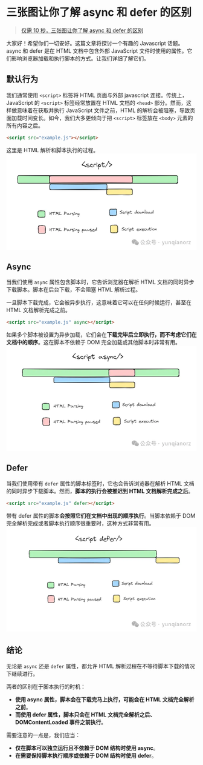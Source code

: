 # 三张图让你了解 async 和 defer 的区别

> [仅需 10 秒，三张图让你了解 async 和 defer 的区别](https://mp.weixin.qq.com/s?__biz=MjM5NDgyODI4MQ==&mid=2247487275&idx=1&sn=5884f70cf1d201ef1fdae8f2b27f7d84)

大家好！希望你们一切安好。这篇文章将探讨一个有趣的 Javascript 话题。async 和 defer 是在 HTML 文档中包含外部 JavaScript 文件时使用的属性。它们影响浏览器加载和执行脚本的方式。让我们详细了解它们。

## 默认行为

我们通常使用 `<script>` 标签将 HTML 页面与外部 javascript 连接。传统上，JavaScript 的 `<script>` 标签经常放置在 HTML 文档的 `<head>` 部分。然而，这样做意味着在获取并执行 JavaScript 文件之前，HTML 的解析会被阻塞，导致页面加载时间变长。如今，我们大多更倾向于把 `<script>` 标签放在 `<body>` 元素的所有内容之后。

```html
<script src="example.js"></script>
```

这里是 HTML 解析和脚本执行的过程。
![alt text](image.png)

## Async

当我们使用 `async` 属性包含脚本时，它告诉浏览器在解析 HTML 文档的同时异步下载脚本。脚本在后台下载，不会阻塞 HTML 解析过程。

一旦脚本下载完成，它会被异步执行，这意味着它可以在任何时候运行，甚至在 HTML 文档解析完成之前。

```html
<script src="example.js" async></script>
```

如果多个脚本被设置为异步加载，它们会在**下载完毕后立即执行，而不考虑它们在文档中的顺序**。这在脚本不依赖于 DOM 完全加载或其他脚本时非常有用。
![alt text](image-1.png)

## Defer

当我们使用带有 `defer` 属性的脚本标签时，它也会告诉浏览器在解析 HTML 文档的同时异步下载脚本。然而，**脚本的执行会被推迟到 HTML 文档解析完成之后**。

```html
<script src="example.js" defer></script>
```

带有 defer 属性的脚本**会按照它们在文档中出现的顺序执行**。当脚本依赖于 DOM 完全解析完成或者脚本执行顺序很重要时，这种方式非常有用。
![alt text](image-2.png)

## 结论

无论是 `async` 还是 `defer` 属性，都允许 HTML 解析过程在不等待脚本下载的情况下继续进行。

两者的区别在于脚本执行的时机：

- **使用 async 属性，脚本会在下载完马上执行，可能会在 HTML 文档完全解析之前**。
- **而使用 defer 属性，脚本只会在 HTML 文档完全解析之后、DOMContentLoaded 事件之前执行**。

需要注意的一点是，我们应当：

- **仅在脚本可以独立运行且不依赖于 DOM 结构时使用 async**。
- **在需要保持脚本执行顺序或依赖于 DOM 结构时使用 defer**。
